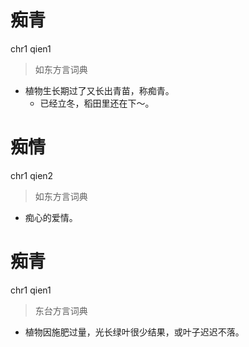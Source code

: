# 痴青
chr1 qien1
> 如东方言词典
- 植物生长期过了又长出青苗，称痴青。
  - 已经立冬，稻田里还在下～。

# 痴情
chr1 qien2
> 如东方言词典
- 痴心的爱情。

# 痴青
chr1 qien1
> 东台方言词典
- 植物因施肥过量，光长绿叶很少结果，或叶子迟迟不落。
